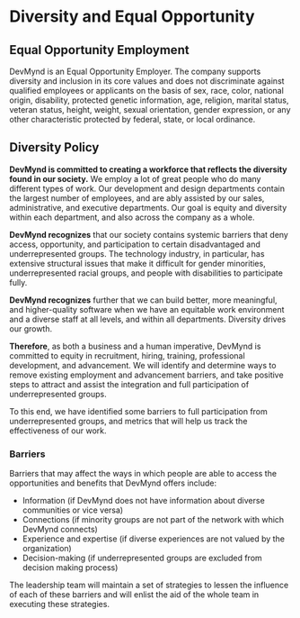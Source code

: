 # Diversity and Equal Opportunity

## Equal Opportunity Employment

DevMynd is an Equal Opportunity Employer. The company supports diversity and inclusion in its core values and does not discriminate against qualified employees or applicants on the basis of sex, race, color, national origin, disability, protected genetic information, age, religion, marital status, veteran status, height, weight, sexual orientation, gender expression, or any other characteristic protected by federal, state, or local ordinance.

## Diversity Policy

**DevMynd is committed to creating a workforce that reflects the
diversity found in our society.** We employ a lot of great people who do many different types of work. Our development and design departments contain the largest number of employees, and are ably assisted by our sales, administrative, and executive departments. Our goal is equity and diversity within each department, and also across the company as a whole.

**DevMynd recognizes** that our society contains systemic barriers that deny access, opportunity, and participation to certain disadvantaged and underrepresented groups. The technology industry, in particular, has extensive structural issues that make it difficult for gender minorities, underrepresented racial groups, and people with disabilities to participate fully.

**DevMynd recognizes** further that we can build better, more
meaningful, and higher-quality software when we have an equitable work environment and a diverse staff at all levels, and within all
departments. Diversity drives our growth.

**Therefore**, as both a business and a human imperative, DevMynd is
committed to equity in recruitment, hiring, training, professional
development, and advancement. We will identify and determine ways to
remove existing employment and advancement barriers, and take positive steps to attract and assist the integration and full participation of underrepresented groups.

To this end, we have identified some barriers to full participation from underrepresented groups, and metrics that will help us track the effectiveness of our work.

### Barriers

Barriers that may affect the ways in which people are able to access the opportunities and benefits that DevMynd offers include:

* Information (if DevMynd does not have information about diverse
  communities or vice versa)
* Connections (if minority groups are not part of the network with which DevMynd connects)
* Experience and expertise (if diverse experiences are not valued by the organization)
* Decision-making (if underrepresented groups are excluded from decision making process)

The leadership team will maintain a set of strategies to lessen the
influence of each of these barriers and will enlist the aid of the whole team in executing these strategies.
